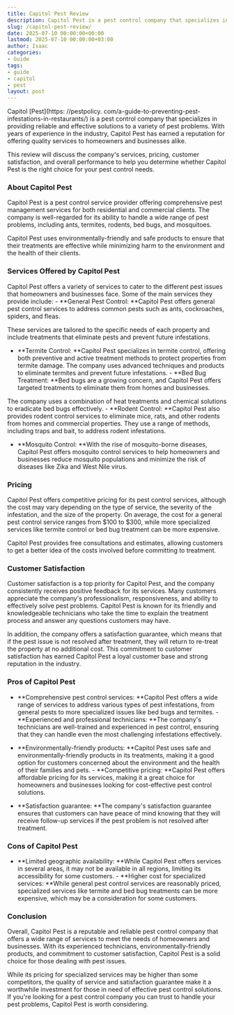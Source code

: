 ```yaml
---
title: Capitol Pest Review
description: Capitol Pest is a pest control company that specializes in providing reliable and effective solutions to a variety of pest problems.
slug: /capitol-pest-review/
date: 2025-07-10 00:00:00+00:00
lastmod: 2025-07-10 00:00:00+03:00
author: Isaac
categories:
- Guide
tags:
- guide
- capitol
- pest
layout: post
---
```


Capitol [Pest](https: //pestpolicy. com/a-guide-to-preventing-pest-infestations-in-restaurants/) is a pest control company that specializes in providing reliable and effective solutions to a variety of pest problems. With years of experience in the industry, Capitol Pest has earned a reputation for offering quality services to homeowners and businesses alike.

This review will discuss the company's services, pricing, customer satisfaction, and overall performance to help you determine whether Capitol Pest is the right choice for your pest control needs.

###  About Capitol Pest

Capitol Pest is a pest control service provider offering comprehensive pest management services for both residential and commercial clients. The company is well-regarded for its ability to handle a wide range of pest problems, including ants, termites, rodents, bed bugs, and mosquitoes.

Capitol Pest uses environmentally-friendly and safe products to ensure that their treatments are effective while minimizing harm to the environment and the health of their clients.

###  Services Offered by Capitol Pest

Capitol Pest offers a variety of services to cater to the different pest issues that homeowners and businesses face. Some of the main services they provide include: - **General Pest Control: **Capitol Pest offers general pest control services to address common pests such as ants, cockroaches, spiders, and fleas.

These services are tailored to the specific needs of each property and include treatments that eliminate pests and prevent future infestations.

- **Termite Control: **Capitol Pest specializes in termite control, offering both preventive and active treatment methods to protect properties from termite damage. The company uses advanced techniques and products to eliminate termites and prevent future infestations. - **Bed Bug Treatment: **Bed bugs are a growing concern, and Capitol Pest offers targeted treatments to eliminate them from homes and businesses.

The company uses a combination of heat treatments and chemical solutions to eradicate bed bugs effectively. - **Rodent Control: **Capitol Pest also provides rodent control services to eliminate mice, rats, and other rodents from homes and commercial properties. They use a range of methods, including traps and bait, to address rodent infestations.

- **Mosquito Control: **With the rise of mosquito-borne diseases, Capitol Pest offers mosquito control services to help homeowners and businesses reduce mosquito populations and minimize the risk of diseases like Zika and West Nile virus.

###  Pricing

Capitol Pest offers competitive pricing for its pest control services, although the cost may vary depending on the type of service, the severity of the infestation, and the size of the property. On average, the cost for a general pest control service ranges from $100 to $300, while more specialized services like termite control or bed bug treatment can be more expensive.

Capitol Pest provides free consultations and estimates, allowing customers to get a better idea of the costs involved before committing to treatment.

###  Customer Satisfaction

Customer satisfaction is a top priority for Capitol Pest, and the company consistently receives positive feedback for its services. Many customers appreciate the company's professionalism, responsiveness, and ability to effectively solve pest problems. Capitol Pest is known for its friendly and knowledgeable technicians who take the time to explain the treatment process and answer any questions customers may have.

In addition, the company offers a satisfaction guarantee, which means that if the pest issue is not resolved after treatment, they will return to re-treat the property at no additional cost. This commitment to customer satisfaction has earned Capitol Pest a loyal customer base and strong reputation in the industry.

###  Pros of Capitol Pest

- **Comprehensive pest control services: **Capitol Pest offers a wide range of services to address various types of pest infestations, from general pests to more specialized issues like bed bugs and termites. - **Experienced and professional technicians: **The company's technicians are well-trained and experienced in pest control, ensuring that they can handle even the most challenging infestations effectively.

- **Environmentally-friendly products: **Capitol Pest uses safe and environmentally-friendly products in its treatments, making it a good option for customers concerned about the environment and the health of their families and pets. - **Competitive pricing: **Capitol Pest offers affordable pricing for its services, making it a great choice for homeowners and businesses looking for cost-effective pest control solutions.

- **Satisfaction guarantee: **The company's satisfaction guarantee ensures that customers can have peace of mind knowing that they will receive follow-up services if the pest problem is not resolved after treatment.

###  Cons of Capitol Pest

- **Limited geographic availability: **While Capitol Pest offers services in several areas, it may not be available in all regions, limiting its accessibility for some customers. - **Higher cost for specialized services: **While general pest control services are reasonably priced, specialized services like termite and bed bug treatments can be more expensive, which may be a consideration for some customers.

###  Conclusion

Overall, Capitol Pest is a reputable and reliable pest control company that offers a wide range of services to meet the needs of homeowners and businesses. With its experienced technicians, environmentally-friendly products, and commitment to customer satisfaction, Capitol Pest is a solid choice for those dealing with pest issues.

While its pricing for specialized services may be higher than some competitors, the quality of service and satisfaction guarantee make it a worthwhile investment for those in need of effective pest control solutions. If you're looking for a pest control company you can trust to handle your pest problems, Capitol Pest is worth considering.
